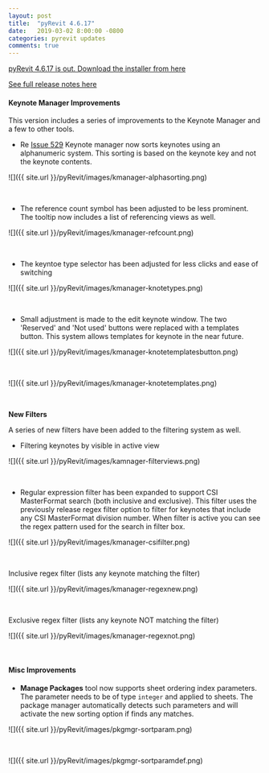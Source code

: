 ```yaml
---
layout: post
title:  "pyRevit 4.6.17"
date:   2019-03-02 8:00:00 -0800
categories: pyrevit updates
comments: true
---
```


[pyRevit 4.6.17 is out. Download the installer from here](https://github.com/eirannejad/pyRevit/releases)

[See full release notes here](https://github.com/eirannejad/pyRevit/releases/tag/v4.6.17)


#### Keynote Manager Improvements

This version includes a series of improvements to the Keynote Manager and a few to other tools. 

- Re [Issue 529](https://github.com/eirannejad/pyRevit/issues/529) Keynote manager now sorts keynotes using an alphanumeric system. This sorting is based on the keynote key and not the keynote contents.

![]({{ site.url }}/pyRevit/images/kmanager-alphasorting.png)

&nbsp;

- The reference count symbol has been adjusted to be less prominent. The tooltip now includes a list of referencing views as well.

![]({{ site.url }}/pyRevit/images/kmanager-refcount.png)

&nbsp;

- The keyntoe type selector has been adjusted for less clicks and ease of switching

![]({{ site.url }}/pyRevit/images/kmanager-knotetypes.png)

&nbsp;

- Small adjustment is made to the edit keynote window. The two 'Reserved' and 'Not used' buttons were replaced with a templates button. This system allows templates for keynote in the near future.

![]({{ site.url }}/pyRevit/images/kmanager-knotetemplatesbutton.png)

&nbsp;

![]({{ site.url }}/pyRevit/images/kmanager-knotetemplates.png)

&nbsp;


**New Filters**

A series of new filters have been added to the filtering system as well.

- Filtering keynotes by visible in active view
  
![]({{ site.url }}/pyRevit/images/kamnager-filterviews.png)

&nbsp;

- Regular expression filter has been expanded to support CSI MasterFormat search (both inclusive and exclusive). This filter uses the previously release regex filter option to filter for keynotes that include any CSI MasterFormat division number. When filter is active you can see the regex pattern used for the search in filter box.
  
![]({{ site.url }}/pyRevit/images/kmanager-csifilter.png)

&nbsp;

Inclusive regex filter (lists any keynote matching the filter)

![]({{ site.url }}/pyRevit/images/kmanager-regexnew.png)

&nbsp;

Exclusive regex filter (lists any keynote NOT matching the filter)

![]({{ site.url }}/pyRevit/images/kmanager-regexnot.png)

&nbsp;

#### Misc Improvements

- **Manage Packages** tool now supports sheet ordering index parameters. The parameter needs to be of type `integer` and applied to sheets. The package manager automatically detects such parameters and will activate the new sorting option if finds any matches.

![]({{ site.url }}/pyRevit/images/pkgmgr-sortparam.png)

&nbsp;

![]({{ site.url }}/pyRevit/images/pkgmgr-sortparamdef.png)

&nbsp;
